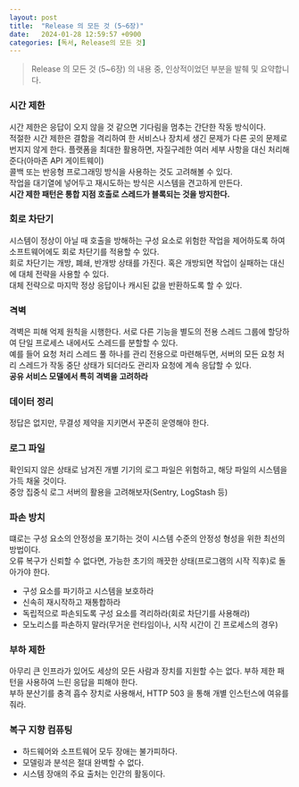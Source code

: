 ```yaml
---
layout: post
title:  "Release 의 모든 것 (5~6장)"
date:   2024-01-28 12:59:57 +0900
categories: [독서, Release의 모든 것]
---
```


> Release 의 모든 것 (5~6장) 의 내용 중, 인상적이었던 부분을 발췌 및 요약합니다.

### 시간 제한
시간 제한은 응답이 오지 않을 것 같으면 기다림을 멈추는 간단한 작동 방식이다.
<br>
적절한 시간 제한은 결함을 격리하여 한 서비스나 장치세 생긴 문제가 다른 곳의 문제로 번지지 않게 한다.
플랫폼을 최대한 활용하면, 자질구레한 여러 세부 사항을 대신 처리해준다(아마존 API 게이트웨이)
<br>
콜백 또는 반응형 프로그래밍 방식을 사용하는 것도 고려해볼 수 있다.
<br>
작업을 대기열에 넣어두고 재시도하는 방식은 시스템을 견고하게 만든다.
<br>
**시간 제한 패턴은 통합 지점 호출로 스레드가 블록되는 것을 방지한다.**

### 회로 차단기
시스템이 정상이 아닐 때 호출을 방해하는 구성 요소로 위험한 작업을 제어하도록 하여 소프트웨어에도 회로 차단기를 적용할 수 있다.
<br>
회로 차단기는 개방, 폐쇄, 반개방 상태를 가진다. 혹은 개방되면 작업이 실패하는 대신에 대체 전략을 사용할 수 있다.
<br>
대체 전략으로 마지막 정상 응답이나 캐시된 값을 반환하도록 할 수 있다.

### 격벽
격벽은 피해 억제 원칙을 시행한다. 서로 다른 기능을 별도의 전용 스레드 그룹에 할당하여 단일 프로세스 내에서도 스레드를 분할할 수 있다.
<br>
예를 들어 요청 처리 스레드 풀 하나를 관리 전용으로 마련해두면, 서버의 모든 요청 처리 스레드가 작동 중단 상태가 되더라도 관리자 요청에 계속 응답할 수 있다.
<br>
**공유 서비스 모델에서 특히 격벽을 고려하라**

### 데이터 정리
정답은 없지만, 무결성 제약을 지키면서 꾸준히 운영해야 한다.

### 로그 파일
확인되지 않은 상태로 남겨진 개별 기기의 로그 파일은 위험하고, 해당 파일의 시스템을 가득 채울 것이다.
<br>
중앙 집중식 로그 서버의 활용을 고려해보자(Sentry, LogStash 등)

###  파손 방치
떄로는 구성 요소의 안정성을 포기하는 것이 시스템 수준의 안정성 형성을 위한 최선의 방법이다.
<br>
오류 복구가 신뢰할 수 없다면, 가능한 초기의 깨끗한 상태(프로그램의 시작 직후)로 돌아가야 한다.
- 구성 요소를 파기하고 시스템을 보호하라
- 신속히 재시작하고 재통합하라
- 독립적으로 파손되도록 구성 요소를 격리하라(회로 차단기를 사용해라)
- 모노리스를 파손하지 말라(무거운 런타임이나, 시작 시간이 긴 프로세스의 경우)

### 부하 제한
아무리 큰 인프라가 있어도 세상의 모든 사람과 장치를 지원할 수는 없다. 부하 제한 패턴을 사용하여 느린 응답을 피해야 한다.
<br>
부하 분산기를 충격 흡수 장치로 사용해서, HTTP 503 을 통해 개별 인스턴스에 여유를 줘라.

### 복구 지향 컴퓨팅
- 하드웨어와 소프트웨어 모두 장애는 불가피하다.
- 모델링과 분석은 절대 완벽할 수 없다.
- 시스템 장애의 주요 출처는 인간의 활동이다.
